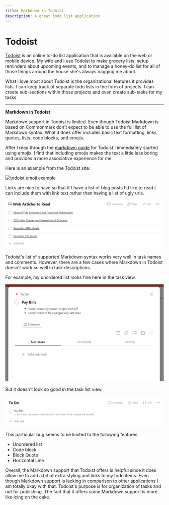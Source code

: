 ```yaml
---
title: Markdown in Todoist
description: A great todo list application
---
```



# Todoist

[Todoist](https://todoist.com/) is an online to-do list application that is available on the web or mobile device. My wife and I use Todoist to make grocery lists, setup reminders about upcoming events, and to manage a honey-do list for all of those things around the house she's always nagging me about. 

What I love most about Todoist is the organizational features it provides lists. I can keep track of separate todo lists in the form of projects. I can create sub-sections within those projects and even create sub-tasks for my tasks.

---

**Markdown in Todoist**

Markdown support in Todoist is limited. Even though Todoist Markdown is based on Commonmark don't expect to be able to use the full list of Markdown syntax. What it does offer includes basic text formatting, links, quotes, lists, code blocks, and emojis.

After I read through the [markdown guide](https://todoist.com/help/articles/text-formatting) for Todoist I immediately started using emojis. I find that including emojis makes the text a little less boring and provides a more associative experience for me.

Here is an example from the Todoist site:

![todoist emoji example](https://get.todoist.help/hc/article_attachments/360005842740/text-formatting_web.png)

Links are nice to have so that if I have a list of blog posts I'd like to read I can include them with link text rather than having a list of ugly urls.

![Web Articles to Read](./webarticlestoread.png)

Todoist's list of supported Markdown syntax works very well in task names and comments. However, there are a few cases where Markdown in Todoist doesn't work so well in task descriptions.
 
 For example, my unordered list looks fine here in the task view.
 
 ![Task View](./taskview.png)
 
 But it doesn't look so good in the task list view.
 
 ![Task List View](./tasklistview.png)
 
 This particular bug seems to be limited to the following features:
 - Unordered list
 - Code block
 - Block Quote
 - Horizontal Line

Overall, the Markdown support that Todoist offers is helpful since it does allow me to add a bit of extra styling and links to my todo items. Even though Markdown support is lacking in comparison to other applications I am totally okay with that. Todoist's purpose is for organization of tasks and not for publishing. The fact that it offers some Markdown support is more like icing on the cake.
